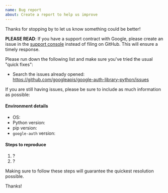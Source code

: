 ```yaml
---
name: Bug report
about: Create a report to help us improve
---
```


Thanks for stopping by to let us know something could be better!

**PLEASE READ**: If you have a support contract with Google, please create an issue in the [support console](https://cloud.google.com/support/) instead of filing on GitHub. This will ensure a timely response.

Please run down the following list and make sure you've tried the usual "quick fixes":

- Search the issues already opened: https://github.com/googleapis/google-auth-library-python/issues

If you are still having issues, please be sure to include as much information as possible:

#### Environment details

- OS:
- Python version:
- pip version:
- `google-auth` version:

#### Steps to reproduce

1. ?
2. ?

Making sure to follow these steps will guarantee the quickest resolution possible.

Thanks!
